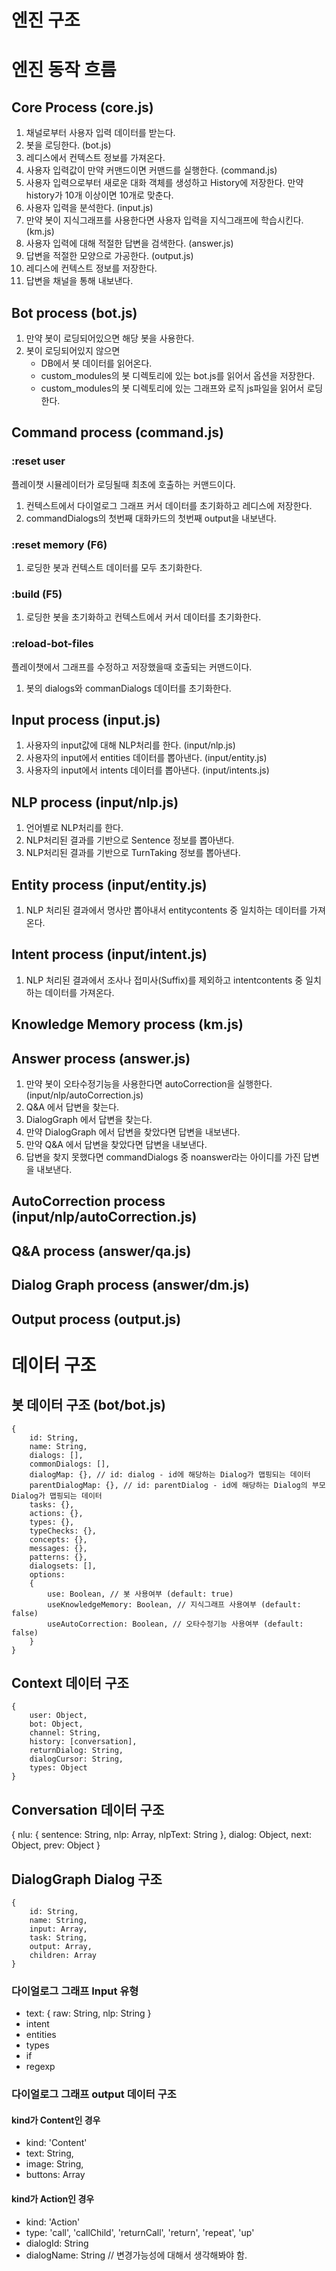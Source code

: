 # 엔진 구조

# 엔진 동작 흐름
## Core Process (core.js)
1. 채널로부터 사용자 입력 데이터를 받는다.
2. 봇을 로딩한다. (bot.js)
3. 레디스에서 컨텍스트 정보를 가져온다.
4. 사용자 입력값이 만약 커맨드이면 커맨드를 실행한다. (command.js)
5. 사용자 입력으로부터 새로운 대화 객체를 생성하고 History에 저장한다. 만약 history가 10개 이상이면 10개로 맞춘다.
6. 사용자 입력을 분석한다. (input.js)
7. 만약 봇이 지식그래프를 사용한다면 사용자 입력을 지식그래프에 학습시킨다. (km.js)
8. 사용자 입력에 대해 적절한 답변을 검색한다. (answer.js)
9. 답변을 적절한 모양으로 가공한다. (output.js)
10. 레디스에 컨텍스트 정보를 저장한다.
11. 답변을 채널을 통해 내보낸다.




## Bot process (bot.js)
1. 만약 봇이 로딩되어있으면 해당 봇을 사용한다.
2. 봇이 로딩되어있지 않으면
	- DB에서 봇 데이터를 읽어온다.
	- custom_modules의 봇 디렉토리에 있는 bot.js를 읽어서 옵션을 저장한다.
	- custom_modules의 봇 디렉토리에 있는 그래프와 로직 js파일을 읽어서 로딩한다.
	
	
	
	
## Command process (command.js)
### :reset user
플레이챗 시뮬레이터가 로딩될때 최초에 호출하는 커맨드이다.
1. 컨텍스트에서 다이얼로그 그래프 커서 데이터를 초기화하고 레디스에 저장한다.
2. commandDialogs의 첫번째 대화카드의 첫번째 output을 내보낸다.

### :reset memory (F6)
1. 로딩한 봇과 컨텍스트 데이터를 모두 초기화한다.

### :build (F5)
1. 로딩한 봇을 초기화하고 컨텍스트에서 커서 데이터를 초기화한다.

### :reload-bot-files
플레이챗에서 그래프를 수정하고 저장했을때 호출되는 커맨드이다.
1. 봇의 dialogs와 commanDialogs 데이터를 초기화한다.




## Input process (input.js)
1. 사용자의 input값에 대해 NLP처리를 한다. (input/nlp.js)
2. 사용자의 input에서 entities 데이터를 뽑아낸다. (input/entity.js)
3. 사용자의 input에서 intents 데이터를 뽑아낸다. (input/intents.js)

## NLP process (input/nlp.js)
1. 언어별로 NLP처리를 한다.
2. NLP처리된 결과를 기반으로 Sentence 정보를 뽑아낸다.
3. NLP처리된 결과를 기반으로 TurnTaking 정보를 뽑아낸다.

## Entity process (input/entity.js)
1. NLP 처리된 결과에서 명사만 뽑아내서 entitycontents 중 일치하는 데이터를 가져온다.

## Intent process (input/intent.js)
1. NLP 처리된 결과에서 조사나 접미사(Suffix)를 제외하고 intentcontents 중 일치하는 데이터를 가져온다.



## Knowledge Memory process (km.js)



## Answer process (answer.js)
1. 만약 봇이 오타수정기능을 사용한다면 autoCorrection을 실행한다. (input/nlp/autoCorrection.js)
2. Q&A 에서 답변을 찾는다.
3. DialogGraph 에서 답변을 찾는다.
4. 만약 DialogGraph 에서 답변을 찾았다면 답변을 내보낸다.
5. 만약 Q&A 에서 답변을 찾았다면 답변을 내보낸다.
6. 답변을 찾지 못했다면 commandDialogs 중 noanswer라는 아이디를 가진 답변을 내보낸다.



## AutoCorrection process (input/nlp/autoCorrection.js)


## Q&A process (answer/qa.js)


## Dialog Graph process (answer/dm.js)


## Output process (output.js)



# 데이터 구조
## 봇 데이터 구조 (bot/bot.js)
```
{
	id: String,
	name: String,
	dialogs: [],
	commonDialogs: [],
	dialogMap: {}, // id: dialog - id에 해당하는 Dialog가 맵핑되는 데이터
	parentDialogMap: {}, // id: parentDialog - id에 해당하는 Dialog의 부모 Dialog가 맵핑되는 데이터
	tasks: {},
	actions: {},
	types: {},
	typeChecks: {},
	concepts: {},
	messages: {},
	patterns: {},
	dialogsets: [],
	options:
	{
		use: Boolean, // 봇 사용여부 (default: true)
		useKnowledgeMemory: Boolean, // 지식그래프 사용여부 (default: false)
		useAutoCorrection: Boolean, // 오타수정기능 사용여부 (default: false)
	}
}
```

## Context 데이터 구조
```
{
	user: Object,
	bot: Object,
	channel: String,
	history: [conversation],
	returnDialog: String,
	dialogCursor: String,
	types: Object
}
```

## Conversation 데이터 구조
{
	nlu:
	{
		sentence: String,
		nlp: Array,
		nlpText: String
	},
	dialog: Object,
	next: Object,
	prev: Object
}

## DialogGraph Dialog 구조
```
{
	id: String,
	name: String,
	input: Array,
	task: String,
	output: Array,
	children: Array
}
```

### 다이얼로그 그래프 Input 유형
* text: { raw: String, nlp: String }
* intent
* entities
* types
* if
* regexp

### 다이얼로그 그래프 output 데이터 구조

#### kind가 Content인 경우
* kind: 'Content'
* text: String,
* image: String,
* buttons: Array

#### kind가 Action인 경우
* kind: 'Action'
* type: 'call', 'callChild', 'returnCall', 'return', 'repeat', 'up'
* dialogId: String
* dialogName: String // 변경가능성에 대해서 생각해봐야 함.

